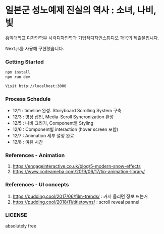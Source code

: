 # 일본군 성노예제 진실의 역사 : 소녀, 나비, 빛

홍익대학교 디자인학부 시각디자인학과 기업적디자인스튜디오 과목의 제출물입니다.

Next.js를 사용해 구현했습니다.

### Getting Started

```bash
npm install
npm run dev

Visit http://localhost:3000
```

### Process Schedule

- 12/1 : timeline 완성. Storyboard Scrolling System 구축
- 12/3 : 영상 삽입, Media-Scroll Syncronization 완성
- 12/5 : 나비 그리기, Component별 Styling
- 12/6 : Component별 interaction (hover screen 포함)
- 12/7 : Animation 세부 설정 완료
- 12/8 : 여유 시간

### References - Animation

1. https://engageinteractive.co.uk/blog/5-modern-snow-effects
2. https://www.codeameba.com/2019/06/17/tip-animation-library/

### References - UI concepts

1. https://pudding.cool/2017/06/film-trends/ : 커서 올리면 정보 뜨는거
2. https://pudding.cool/2018/11/titletowns/ : scroll reveal pannel

### LICENSE

absolutely free
